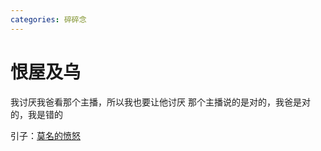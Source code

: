 ```yaml
---
categories: 碎碎念
---
```


# 恨屋及乌

我讨厌我爸看那个主播，所以我也要让他讨厌
那个主播说的是对的，我爸是对的，我是错的

引子：[莫名的愤怒](/src/micro/2024-02-21-莫名的愤怒.md)